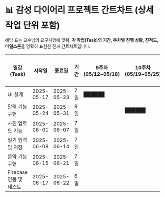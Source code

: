# 📊 감성 다이어리 프로젝트 간트차트 (상세 작업 단위 포함)

해당 표는 교수님의 요구사항에 맞춰, **각 작업(Task)의 기간, 주차별 진행 상황, 진척도, 마일스톤**을 명확히 표현한 진짜 간트차트입니다.

| 일감(Task)               | 시작일       | 종료일       | 기간 | 9주차 (05/12~05/18) | 10주차 (05/19~05/25) | 11주차 (05/26~06/01) | 12주차 (06/02~06/08) | 13주차 (06/09~06/15) | 14주차 (06/16~06/22) | 진행률 | 마일스톤 |
|--------------------------|--------------|--------------|------|----------------------|------------------------|------------------------|------------------------|------------------------|------------------------|--------|----------|
| UI 설계                 | 2025-05-17   | 2025-05-23   | 7일  | ██████               |                        |                        |                        |                        |                        | 20%    | ✅        |
| 달력 기능 구현          | 2025-05-24   | 2025-05-31   | 8일  |                      | ██████                |                        |                        |                        |                        | 0%     |          |
| 사진 업로드 기능        | 2025-06-01   | 2025-06-07   | 7일  |                      |                        | ██████                |                        |                        |                        | 0%     | ✅        |
| 일기 입력 및 저장       | 2025-06-08   | 2025-06-14   | 7일  |                      |                        |                        | ██████                |                        |                        | 0%     | ✅        |
| 음악 기능 구현          | 2025-06-15   | 2025-06-21   | 7일  |                      |                        |                        |                        | ██████                |                        | 0%     |          |
| Firebase 연동 및 테스트 | 2025-06-17   | 2025-06-22   | 6일  |                      |                        |                        |                        |                        | ██████                | 0%     | ✅        |
